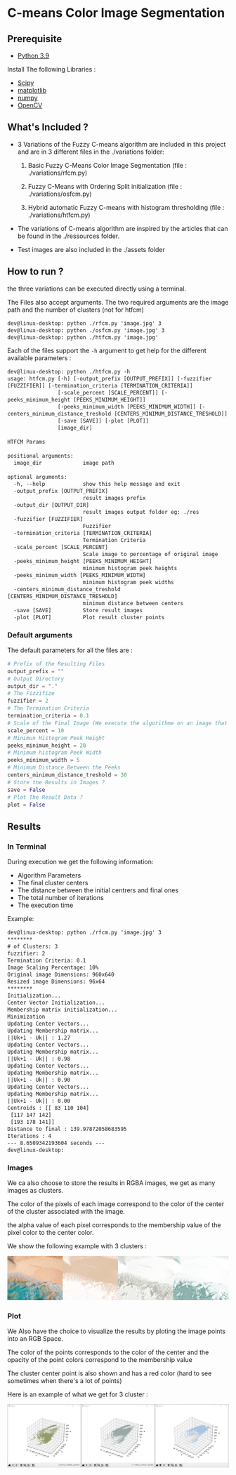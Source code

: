 # C-means Color Image Segmentation

## Prerequisite
- [Python 3.9](https://www.python.org/downloads/release/python-390/)

Install The following Libraries :
- [Scipy](https://pypi.org/project/scipy/)
- [matplotlib](https://pypi.org/project/matplotlib/)
- [numpy](https://pypi.org/project/numpy/)
- [OpenCV](https://pypi.org/project/opencv-python/)

## What's Included ?
- 3 Variations of the Fuzzy C-means algorithm are included in this project and are in 3 different files in the ./variations folder:
  1. Basic Fuzzy C-Means Color Image Segmentation (file : ./variations/rfcm.py)
   
  2. Fuzzy C-Means with Ordering Split initialization  (file : ./variations/osfcm.py)
   
  3. Hybrid automatic Fuzzy C-means with histogram thresholding (file : ./variations/htfcm.py)
   
- The variations of C-means algorithm are inspired by the articles that can be found in the ./ressources folder.

- Test images are also included in the ./assets folder

## How to run ?
the three variations can be executed directly using a terminal.

The Files also accept arguments. The two required arguments are the image path and the number of clusters (not for htfcm)
```
dev@linux-desktop: python ./rfcm.py 'image.jpg' 3
dev@linux-desktop: python ./osfcm.py 'image.jpg' 3
dev@linux-desktop: python ./htfcm.py 'image.jpg'
```
Each of the files support the ```-h``` argument to get help for the different available parameters :
```
dev@linux-desktop: python ./htfcm.py -h
usage: htfcm.py [-h] [-output_prefix [OUTPUT_PREFIX]] [-fuzzifier [FUZZIFIER]] [-termination_criteria [TERMINATION_CRITERIA]]
                [-scale_percent [SCALE_PERCENT]] [-peeks_minimum_height [PEEKS_MINIMUM_HEIGHT]]
                [-peeks_minimum_width [PEEKS_MINIMUM_WIDTH]] [-centers_minimum_distance_treshold [CENTERS_MINIMUM_DISTANCE_TRESHOLD]]
                [-save [SAVE]] [-plot [PLOT]]
                [image_dir]

HTFCM Params

positional arguments:
  image_dir             image path

optional arguments:
  -h, --help            show this help message and exit
  -output_prefix [OUTPUT_PREFIX]
                        result images prefix
  -output_dir [OUTPUT_DIR]
                        result images output folder eg: ./res
  -fuzzifier [FUZZIFIER]
                        Fuzzifier
  -termination_criteria [TERMINATION_CRITERIA]
                        Termination Criteria
  -scale_percent [SCALE_PERCENT]
                        Scale image to percentage of original image
  -peeks_minimum_height [PEEKS_MINIMUM_HEIGHT]
                        minimum histogram peek heights
  -peeks_minimum_width [PEEKS_MINIMUM_WIDTH]
                        minimum histogram peek widths
  -centers_minimum_distance_treshold [CENTERS_MINIMUM_DISTANCE_TRESHOLD]
                        minimum distance between centers
  -save [SAVE]          Store result images
  -plot [PLOT]          Plot result cluster points
```
### Default arguments
The default parameters for all the files are :
```python
# Prefix of the Resulting Files
output_prefix = ""
# Output Directory
output_dir = "."
# The Fizzifize
fuzzifier = 2
# The Termination Criteria
termination_criteria = 0.1
# Scale of the Final Image (We execute the algorithme on an image that has a size equal to 10% of the original image size)
scale_percent = 10
# Minimun Histogram Peek Height
peeks_minimum_height = 20
# Minimum histogram Peek Width
peeks_minimum_width = 5
# Minimum Distance Between the Peeks
centers_minimum_distance_treshold = 30
# Store the Results in Images ?
save = False
# Plot The Result Data ?
plot = False
```
## Results
### In Terminal
During execution we get the following information:
- Algorithm Parameters
- The final cluster centers
- The distance between the initial centrers and final ones
- The total number of iterations
- The execution time

Example:
```
dev@linux-desktop: python ./rfcm.py 'image.jpg' 3
********
# of Clusters: 3
fuzzifier: 2
Termination Criteria: 0.1
Image Scaling Percentage: 10%
Original image Dimensions: 960x640
Resized image Dimensions: 96x64
********
Initialization...
Center Vector Initialization...
Membership matrix initialization...
Minimization
Updating Center Vectors...
Updating Membership matrix...
||Uk+1 - Uk|| : 1.27
Updating Center Vectors...
Updating Membership matrix...
||Uk+1 - Uk|| : 0.98
Updating Center Vectors...
Updating Membership matrix...
||Uk+1 - Uk|| : 0.90
Updating Center Vectors...
Updating Membership matrix...
||Uk+1 - Uk|| : 0.00
Centroids : [[ 83 110 104]
 [117 147 142]
 [193 178 141]]
Distance to final : 139.97872058683595
Iterations : 4
--- 8.6509342193604 seconds ---
dev@linux-desktop:
```
### Images
We ca also choose to store the results in RGBA images, we get as many images as clusters.

The color of the pixels of each image correspond to the color of the center of the cluster associated with the image. 

the alpha value of each pixel corresponds to the membership value of the pixel color to the center color.

We show the following example with 3 clusters :

![alt text](./results/md_example_img.svg "Resulting Images")


### Plot
We Also have the choice to visualize the results by ploting the image points into an RGB Space.

The color of the points corresponds to the color of the center and the opacity of the point colors correspond to the membership value

The cluster center point is also shown and has a red color (hard to see sometimes when there's a lot of points)

Here is an example of what we get for 3 cluster :

![alt text](./results/md_example_plot.svg "Resulting Images")